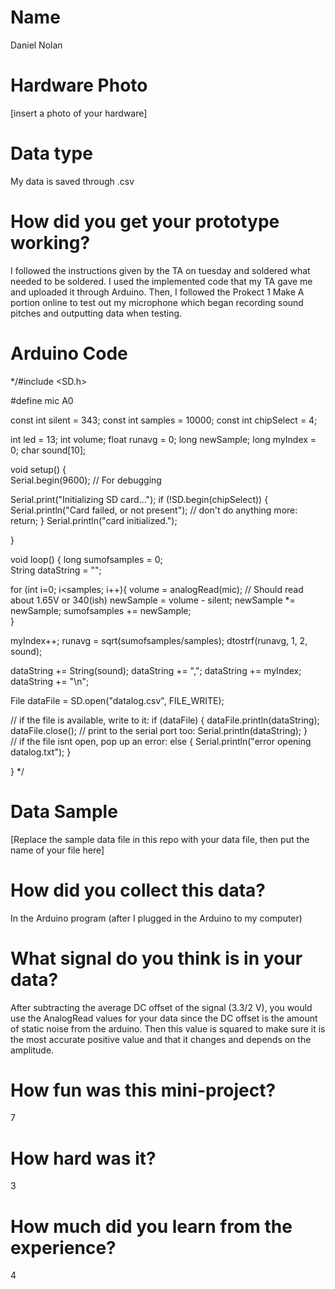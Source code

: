 # Name
Daniel Nolan

# Hardware Photo
[insert a photo of your hardware]

# Data type
My data is saved through .csv

# How did you get your prototype working?
I followed the instructions given by the TA on tuesday and soldered what needed to be soldered. I used the implemented code that my TA gave me and uploaded it through Arduino. Then, I followed the Prokect 1 Make A portion online to test out my microphone which began recording sound pitches and outputting data when testing.

# Arduino Code
*/#include <SD.h>

#define mic A0

const int silent = 343;
const int samples = 10000;
const int chipSelect = 4;

int led = 13;
int volume;
float runavg = 0;
long newSample;
long myIndex = 0;
char sound[10];

 
void setup() {                
  Serial.begin(9600); // For debugging
  
  Serial.print("Initializing SD card...");
  if (!SD.begin(chipSelect)) {
    Serial.println("Card failed, or not present");
    // don't do anything more:
    return;
  }
  Serial.println("card initialized.");  
    
}
 
void loop() {
  long sumofsamples = 0;  
  String dataString = "";
  
  for (int i=0; i<samples; i++){
    volume = analogRead(mic); // Should read about 1.65V or 340(ish)
    newSample = volume - silent;
    newSample *= newSample;
    sumofsamples += newSample;  
  }
  
  myIndex++;
  runavg = sqrt(sumofsamples/samples);
  dtostrf(runavg, 1, 2, sound);

  dataString += String(sound);
  dataString += ","; 
  dataString += myIndex;
  dataString += "\n";
  
  File dataFile = SD.open("datalog.csv", FILE_WRITE);

  // if the file is available, write to it:
  if (dataFile) {
    dataFile.println(dataString);
    dataFile.close();
    // print to the serial port too:
    Serial.println(dataString);
  }  
  // if the file isnt open, pop up an error:
  else {
    Serial.println("error opening datalog.txt");
  } 
  
}
*/
# Data Sample
[Replace the sample data file in this repo with your data file, then put the name of your file here]

# How did you collect this data?
In the Arduino program (after I plugged in the Arduino to my computer) 

# What signal do you think is in your data?
After subtracting the average DC offset of the signal (3.3/2 V), you would use the AnalogRead values for your data since the DC offset is the amount of static noise from the arduino. Then this value is squared to make sure it is the most accurate positive value and that it changes and depends on the amplitude.

# How fun was this mini-project? 
7

# How hard was it? 
3

# How much did you learn from the experience?
4
